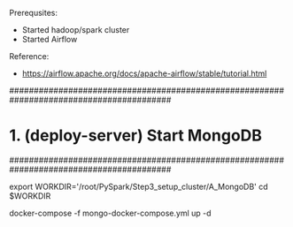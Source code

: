 Prerequsites:
- Started hadoop/spark cluster
- Started Airflow

Reference:
- https://airflow.apache.org/docs/apache-airflow/stable/tutorial.html


#########################################################################################
# 1. (deploy-server)  Start MongoDB
#########################################################################################

export WORKDIR='/root/PySpark/Step3_setup_cluster/A_MongoDB'
cd $WORKDIR

docker-compose -f mongo-docker-compose.yml up -d
